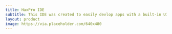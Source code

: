 ```yaml
---
title: HaxPro IDE
subtitle: This IDE was created to easily devlop apps with a built-in UI editor and sytanx checking.
layout: product
image: https://via.placeholder.com/640x480
---
```

